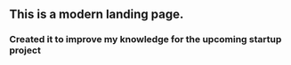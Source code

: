 ## This is a modern landing page.

### Created it to improve my knowledge for the upcoming startup project
